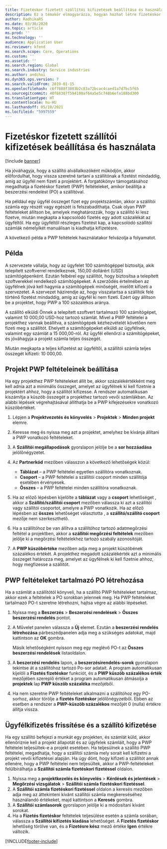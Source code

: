 ```yaml
---
title: Fizetéskor fizetett szállítói kifizetések beállítása és használata
description: Ez a témakör elmagyarázza, hogyan hozhat létre fizetéskor fizetett (PWP) feltételeket annak érdekében, hogy az ügyfelek kifizetése alapján kiadja a részleges szállítói kifizetéseket.
author: RadhikaRS
ms.date: 03/30/2020
ms.topic: article
ms.prod: ''
ms.technology: ''
audience: Application User
ms.reviewer: kfend
ms.search.scope: Core, Operations
ms.custom: ''
ms.assetid: ''
ms.search.region: Global
ms.search.industry: Service industries
ms.author: andchoi
ms.dyn365.ops.version: 7
ms.search.validFrom: 2019-01-15
ms.openlocfilehash: c6f7888f3803b2c83a72bcac4caed1a7d7bc5f65
ms.sourcegitcommit: 40f68387f594180af64a5e5c748b6efa188bd300
ms.translationtype: HT
ms.contentlocale: hu-HU
ms.lasthandoff: 05/10/2021
ms.locfileid: "5997559"
---
```

# <a name="set-up-and-use-pay-when-paid-vendor-payments"></a>Fizetéskor fizetett szállítói kifizetések beállítása és használata

[!include [banner](../includes/banner.md)]

Ha jóváhagyja, hogy a szállító alvállalkozóként működjön, akkor előfordulhat, hogy vissza szeretné tartani a szállítónak a fizetést mindaddig, amíg az ügyfél nem fizeti a projektért. A forgatókönyv támogatásához megadhatja a fizetéskor fizetett (PWP) feltételeket, amikor beállítja a beszerzési rendelést (PO) a szállítóval.

Ha például egy ügyfél összeget fizet egy projektszámlán, akkor a szállítói számla egy részét vagy egészét is felszabadíthatja. Csak olyan PWP feltételeket állítson be, amelyek meghatározzák, hogy a szállító ki lesz fizetve, miután megkapta a kapcsolódó fizetés egy adott százalékát az ügyféltől. Ha egy ügyféltől részleges fizetést kap, a kapcsolódó szállítói számlák némelyikét manuálisan is kiadhatja kifizetésre.

A következő példa a PWP feltételek használatakor felvázolja a folyamatot.

## <a name="example"></a>Példa

A szervezete vállalja, hogy az ügyfelet 100 számítógéppel biztosítja, akik telepített szoftverrel rendelkeznek, 150,00 dollárért (USD) számítógépenként. Ezután felbérel egy szállítót, hogy biztosítsa a telepített szoftverekkel rendelkező számítógépeket. A szerződés értelmében az ügyfélnek jóvá kell hagynia a számítógépek minőségét, mielőtt kifizeti a szervezetet. A szervezet házirendje az, hogy visszatartsa a szállítók felé történő fizetést mindaddig, amíg az ügyfél ki nem fizeti. Ezért úgy állítson be a projektet, hogy PWP a 100 százalékos aránya.

A szállító elküldi Önnek a telepített szoftvert tartalmazó 100 számítógépet, valamint 10 000,00 USD-hoz tartozó számlát. Mivel a PWP feltételei a projekthez vannak beállítva, a számítógépek kézhezvételét követően nem fizeti meg a szállítót. Ehelyett a számítógépeket elküldi az ügyfélnek, valamint egy számlát a 15 000,00-ról. Az ügyfél ellenőrzi a számítógépeket, és jóváhagyja a projekt számla teljes összegét.

Miután megkapta a teljes kifizetést az ügyféltől, a szállítói számla teljes összegét kifizeti: 10 000,00.

## <a name="set-up-pwp-terms-for-a-project"></a>Projekt PWP feltételeinek beállítása

Ha egy projekthez PWP feltételeket állít be, akkor százalékértékként meg kell adnia azt a minimális összeget, amelyet az ügyfélnek ki kell fizetnie a projektért ahhoz, hogy a szállítót kifizesse. A rendszer automatikusan kiszámítja a küszöb összegét a projekthez tartozó vevői számlákban. Az alábbi lépések végrehajtásával állíthatja be a PWP kifejezésekre vonatkozó küszöbértéket.

1. Lépjen a **Projektvezetés és könyvelés** \> **Projektek** \> **Minden projekt** elemre.
2. Keresse meg és nyissa meg azt a projektet, amelyhez be kívánja állítani a PWP vonatkozó feltételeket.
3. A **Szállítói megállapodások** gyorslapon jelölje be a **sor hozzáadása** jelölőnégyzetet.
3. Az **Partnerkód** mezőben válasszon a következő lehetőségek közül:

    - **Táblázat** – a PWP feltételei egyetlen szállítóra vonatkoznak.
    - **Csoport** – a PWP feltételei a szállítói csoport minden szállítója esetében érvényesek.
    - **Összes** – a PWP feltételei minden szállítóra vonatkoznak.

4. Ha az előző lépésben kijelölte a **táblázat** vagy a **csoport** lehetőséget , akkor a **Szállító/szállítói csoport** mezőben válassza ki azt a szállítói vagy szállítói csoportot, amelyre a PWP vonatkozik. Ha az előző lépésben az **összes** lehetőséget választotta , a **szállító/szállító csoport** mezője nem szerkeszthető.
5. Ha a szállítóhoz be van állítva a szállítóhoz tartozó adatmegőrzési feltétel a projektben, akkor a **szállítói megőrzési feltételek** mezőben jelölje ki a megőrzési feltételekhez tartozó szabály azonosítóját.
6. A **PWP küszöbértéke** mezőben adja meg a projekt küszöbének százalékos értékét. A projekthez megadott százalékérték azt a minimális összeget határozza meg, amelyet az ügyfélnek ki kell fizetnie ahhoz, hogy megfizesse a szállítót.

## <a name="create-a-po-that-has-pwp-terms"></a>PWP feltételeket tartalmazó PO létrehozása

Ha a számlát a szállítótól könyveli, ha a szállító PWP feltételeket tartalmaz, akkor ezek a feltételek a PO sorokban jelennek meg. Ha PWP feltételeket tartalmazó PO-t szeretne létrehozni, hajtsa végre az alábbi lépéseket.

1. Nyissa meg a **Beszerzés** \> **Beszerzési rendelések** \> **Összes beszerzési rendelés** pontot.
2. A Művelet panelen válassza a **Új** elemet. Ezután a **beszerzési rendelés létrehozása** párbeszédpanelen adja meg a szükséges adatokat, majd kattintson az **OK** gombra.

    Másik lehetőségként nyisson meg egy meglévő PO-t az **Összes beszerzési rendelések** listaoldalon.

4. A **beszerzési rendelés** lapon, a **beszerzésirendelés-sorok** gyorslapon tekintse át a szállítóhoz tartozó Po-sor adatait. A program automatikusan kijelöli a **Fizetés fizetéskor** funkciót, és a **PWP küszöb százalékos érték** mezőjében szereplő értéket a program automatikusan átmásolja a **projektek** lap **PWP küszöb százaléka** mezőjéből.
6. Ha nem szeretne PWP feltételeket alkalmazni a szállítóhoz egy PO-sorhoz, akkor törölje a **fizetés fizetéskor** jelölőnégyzetből. Ebben az esetben a rendszer a **PWP-küszöb százalékos** mezőjét 0 (nulla) értékre állítja vissza.

## <a name="update-a-customer-payment-and-pay-the-vendor"></a>Ügyfélkifizetés frissítése és a szállító kifizetése

Ha egy szállító befejezi a munkát egy projekten, és számlát küld, akkor ellenőriznie kell a projekt állapotát és az ügyfelek számláit, hogy a PWP feltételei teljesültek-e a projekt esetében. Ha teljesülnek a szállító PWP feltételei, megadhatja, hogy a szállítói számla mely sorait kell kifizetni a projekt vevői kifizetései alapján. Ha úgy dönt, hogy kifizeti a szállítót annak ellenére, hogy a PWP feltételei nem teljesültek, akkor a PWP-feltételeket felülbírálhatja a **Szállítói számla fizetéskori fizetéssel** oldalon.

1. Nyissa meg a **projektkezelés és könyvelés** \> **Kérdések és jelentések** \> **Megőrzési vizsgálatok** \> **Szállítói számla fizetéskori fizetéssel**.
2. A **Szállítói számla fizetéskori fizetéssel** oldalon a keresés mezőben adja meg az áttekinteni kívánt szállítói számla megkereséséhez használandó értékeket, majd kattintson a **Keresés** gombra.
3. A **Szállítói számlasorok** gyorslapon jelölje ki a módosítani kívánt sorokat.
4. Ha a **Fizetés fizetéskor** feltételek teljesülése esetén a számla sorában, válassza a **Szállítói kifizetés kiadása** lehetőséget. A **Fizetés fizetéskor** lehetőség törölve van, és a **Fizetésre kész** mező értéke **Igen** értékre változik.


[!INCLUDE[footer-include](../includes/footer-banner.md)]